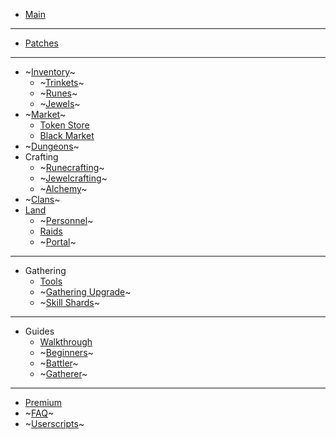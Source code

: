 <!-- docs/_sidebar.md -->

* [Main](/)

<hr>

* [Patches](patches.md)

<hr>

* ~[Inventory](inventory.md)~
  * ~[Trinkets](inventory/trinkets.md)~
  * ~[Runes](inventory/runes.md)~
  * ~[Jewels](inventory/jewels.md)~
* ~[Market](market.md)~
  * [Token Store](market/tokenstore.md)
  * [Black Market](market/blackmarket.md)
* ~[Dungeons](dungeons.md)~
* Crafting
  * ~[Runecrafting](crafting/runecrafting.md)~
  * ~[Jewelcrafting](crafting/jewelcrafting.md)~
  * ~[Alchemy](crafting/alchemy.md)~
* ~[Clans](clans.md)~
* [Land](land.md)
  * ~[Personnel](land/personnel.md)~
  * [Raids](land/raids.md)
  * ~[Portal](land/portal.md)~

<hr>

* Gathering
  * [Tools](gathering/tools.md)
  * ~[Gathering Upgrade](gathering/gatheringupgrade.md)~
  * ~[Skill Shards](gathering/shards.md)~

<hr>

* Guides
  * [Walkthrough](guides/walkthrough.md)
  * ~[Beginners](guides/beginners.md)~
  * ~[Battler](guides/battler.md)~
  * ~[Gatherer](guides/gatherer.md)~

<hr>

* [Premium](premium.md)
* ~[FAQ](faq.md)~
* ~[Userscripts](userscripts.md)~